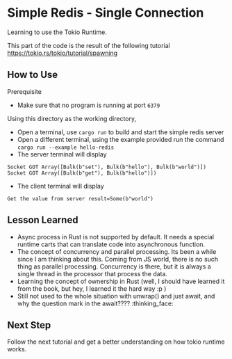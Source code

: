 # Simple Redis - Single Connection

Learning to use the Tokio Runtime.

This part of the code is the result of the following tutorial
https://tokio.rs/tokio/tutorial/spawning

## How to Use

Prerequisite
- Make sure that no program is running at port `6379`

Using this directory as the working directory, 
- Open a terminal, use `cargo run` to build and start the simple redis server
- Open a different terminal, using the example provided run the command `cargo run --example hello-redis`
- The server terminal will display

```
Socket GOT Array([Bulk(b"set"), Bulk(b"hello"), Bulk(b"world")])
Socket GOT Array([Bulk(b"get"), Bulk(b"hello")])
```

- The client terminal will display

```
Get the value from server result=Some(b"world")
```

## Lesson Learned

- Async process in Rust is not supported by default. It needs a special runtime carts that can translate code into asynchronous function.
- The concept of concurrency and parallel processing. Its been a while since I am thinking about this. Coming from JS world, there is no such thing as parallel processing. Concurrency is there, but it is always a single thread in the processor that process the data.
- Learning the concept of ownership in Rust (well, I should have learned it from the book, but hey, I learned it the hard way :p )
- Still not used to the whole situation with unwrap() and just await, and why the question mark in the await???? :thinking_face:

## Next Step

Follow the next tutorial and get a better understanding on how tokio runtime works.
